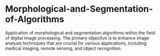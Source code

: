 # Morphological-and-Segmentation-of-Algorithms
Application of morphological and segmentation algorithms within the field of digital image processing.  The primary objective is to enhance image analysis techniques that are crucial for various applications, including medical imaging, remote sensing, and object recognition.
